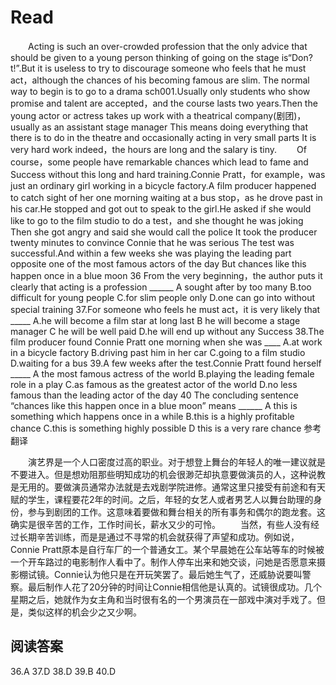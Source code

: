 # Read
　　Acting is such an over-crowded profession that the only advice that should be given to a young person thinking of going on the stage is“Don?t!”.But it is useless to try to discourage someone who feels that he must act，although the chances of his becoming famous are slim. The normal way to begin is to go to a drama sch001.Usually only students who show promise and talent are accepted，and the course lasts two years.Then the young actor or actress takes up work with a theatrical company(剧团)，usually as an assistant stage manager This means doing everything that there is to do in the theatre and occasionally acting in very small parts It is very hard work indeed，the hours are long and the salary is tiny.
　　Of course，some people have remarkable chances which lead to fame and Success without this long and hard training.Connie Pratt，for example，was just an ordinary girl working in a bicycle factory.A film producer happened to catch sight of her one morning waiting at a bus stop，as he drove past in his car.He stopped and got out to speak to the girl.He asked if she would like to go to the film studio to do a test，and she thought he was joking Then she got angry and said she would call the police It took the producer twenty minutes to convince Connie that he was serious The test was successful.And within a few weeks she was playing the leading part opposite one of the most famous actors of the day But chances like this happen once in a blue moon
36 From the very beginning，the author puts it clearly that acting is a profession ______
A sought after by too many 
B.too difficult for young people
C.for slim people only 
D.one can go into without special training
37.For someone who feels he must act，it is very likely that _____
A.he will become a film star at long last 
B he will become a stage manager
C he will be well paid 
D.he will end up without any Success
38.The film producer found Connie Pratt one morning when she was ____
A.at work in a bicycle factory 
B.driving past him in her car
C.going to a film studio 
D.waiting for a bus
39.A few weeks after the test.Connie Pratt found herself _____
A the most famous actress of the world 
B.playing the leading female role in a play
C.as famous as the greatest actor of the world 
D.no less famous than the leading actor of the day
40 The concluding sentence “chances like this happen once in a blue moon” means ______
A this is something which happens once in a while 
B.this is a highly profitable chance
C.this is something highly possible 
D this is a very rare chance
参考翻译

　　演艺界是一个人口密度过高的职业。对于想登上舞台的年轻人的唯一建议就是不要进入。但是想劝阻那些明知成功的机会很渺茫却执意要做演员的人，这种说教是无用的。要做演员通常办法就是去戏剧学院进修。通常这里只接受有前途和有天赋的学生，课程要花2年的时间。之后，年轻的女艺人或者男艺人以舞台助理的身份，参与到剧团的工作。这意味着要做和舞台相关的所有事务和偶尔的跑龙套。这确实是很辛苦的工作，工作时间长，薪水又少的可怜。
　　当然，有些人没有经过长期辛苦训练，而是是通过不寻常的机会就获得了声望和成功。例如说，Connie Pratt原本是自行车厂的一个普通女工。某个早晨她在公车站等车的时候被一个开车路过的电影制作人看中了。制作人停车出来和她交谈，问她是否愿意来摄影棚试镜。Connie认为他只是在开玩笑罢了。最后她生气了，还威胁说要叫警察。最后制作人花了20分钟的时间让Connie相信他是认真的。试镜很成功。几个星期之后，她就作为女主角和当时很有名的一个男演员在一部戏中演对手戏了。但是，类似这样的机会少之又少啊。
## 阅读答案
36.A
37.D
38.D
39.B
40.D
